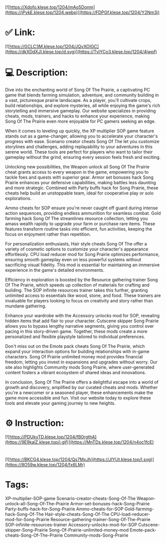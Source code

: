 [![https://Xdofo.klese.top/1204/mAo5Donm](https://jPvkE.klese.top/1204.webp)](https://FDPGf.klese.top/1204/Y2Nm3i)
# ✅ Link:
[![https://GCLC3M.klese.top/1204/JQyXOIGC](https://dkXDdXJI.klese.top/d.svg)](https://TvlYCo3.klese.top/1204/4jwpf)
# 💻 Description:
Dive into the enchanting world of Song Of The Prairie, a captivating PC game that blends farming simulation, adventure, and community building in a vast, picturesque prairie landscape. As a player, you'll cultivate crops, build relationships, and explore mysteries, all while enjoying the game's rich storytelling and immersive gameplay. Our website specializes in providing cheats, mods, trainers, and hacks to enhance your experience, making Song Of The Prairie even more enjoyable for PC gamers seeking an edge.



When it comes to leveling up quickly, the XP multiplier SOP game feature stands out as a game-changer, allowing you to accelerate your character's progress with ease. Scenario creator cheats Song Of The let you customize storylines and challenges, adding replayability to your adventures in this serene world. These tools are perfect for players who want to tailor their gameplay without the grind, ensuring every session feels fresh and exciting.



Unlocking new possibilities, the Weapon unlock all Song Of The Prairie cheat grants access to every weapon in the game, empowering you to tackle foes and quests with superior gear. Armor set bonuses hack Song Prairie enhances your defensive capabilities, making battles less daunting and more strategic. Combined with Party buffs hack for Song Prairie, these cheats help build an unstoppable team, ideal for cooperative play or solo explorations.



Ammo cheats for SOP ensure you're never caught off guard during intense action sequences, providing endless ammunition for seamless combat. Gold farming hack Song Of The streamlines resource collection, letting you amass wealth rapidly to upgrade your farm or purchase rare items. These features transform routine tasks into efficient, fun activities, keeping the focus on enjoyment rather than repetition.



For personalization enthusiasts, Hair style cheats Song Of The offer a variety of cosmetic options to customize your character's appearance effortlessly. CPU load reducer mod for Song Prairie optimizes performance, ensuring smooth gameplay even on less powerful systems without sacrificing visual fidelity. This mod is essential for maintaining an immersive experience in the game's detailed environments.



Efficiency in exploration is boosted by the Resource gathering trainer Song Of The Prairie, which speeds up collection of materials for crafting and building. The SOP infinite resources trainer takes this further, granting unlimited access to essentials like wood, stone, and food. These trainers are invaluable for players looking to focus on creativity and story rather than mundane gathering.



Enhance your wardrobe with the Accessory unlocks mod for SOP, revealing hidden items that add flair to your character. Cutscene skipper Song Prairie allows you to bypass lengthy narrative segments, giving you control over pacing in this story-driven game. Together, these mods create a more personalized and flexible playstyle tailored to individual preferences.



Don't miss out on the Emote pack cheats Song Of The Prairie, which expand your interaction options for building relationships with in-game characters. Song Of Prairie unlimited money mod provides financial freedom, letting you invest in expansions and upgrades without worry. Our site also highlights Community mods Song Prairie, where user-generated content fosters a vibrant ecosystem of shared ideas and innovations.



In conclusion, Song Of The Prairie offers a delightful escape into a world of growth and discovery, amplified by our curated cheats and mods. Whether you're a newcomer or a seasoned player, these enhancements make the game more accessible and fun. Visit our website today to explore these tools and elevate your gaming journey to new heights.

# ⚙️ Instruction:
[![https://PDUkvTD.klese.top/1204/fB0rgthA](https://9E9kalZ.klese.top/i.gif)](https://MnTDs.klese.top/1204/n4oc1fcE)
#
[![https://BKCG4.klese.top/1204/Qs7MxJh](https://JIYUt.klese.top/l.svg)](https://8O59w.klese.top/1204/fx6LMr)
# Tags:
XP-multiplier-SOP-game Scenario-creator-cheats-Song-Of-The Weapon-unlock-all-Song-Of-The-Prairie Armor-set-bonuses-hack-Song-Prairie Party-buffs-hack-for-Song-Prairie Ammo-cheats-for-SOP Gold-farming-hack-Song-Of-The Hair-style-cheats-Song-Of-The CPU-load-reducer-mod-for-Song-Prairie Resource-gathering-trainer-Song-Of-The-Prairie SOP-infinite-resources-trainer Accessory-unlocks-mod-for-SOP Cutscene-skipper-Song-Prairie Song-Of-Prairie-unlimited-money-mod Emote-pack-cheats-Song-Of-The-Prairie Community-mods-Song-Prairie







